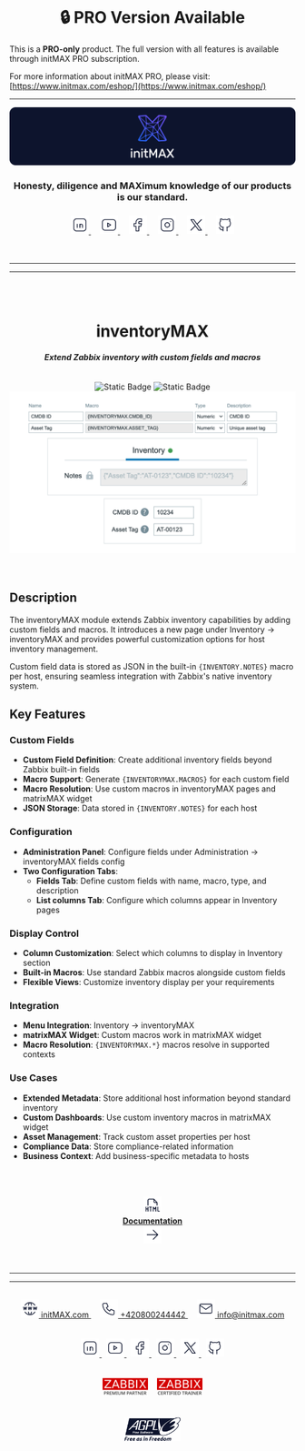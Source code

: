 <div align=center>
    <h1>
        🔒 PRO Version Available
    </h1>
</div>

This is a **PRO-only** product. The full version with all features is available through initMAX PRO subscription.

For more information about initMAX PRO, please visit: [https://www.initmax.com/eshop/](https://www.initmax.com/eshop/)

---


<div align="center">
    <a href="http://www.initmax.com"><img src="./.readme/logo/initMAX_banner.png" alt="initMAX Logo"></a>
    <h3>
        <span>
            Honesty, diligence and MAXimum knowledge of our products is our standard.
        </span>
    </h3>
    <h3>
        <a href="https://www.linkedin.com/company/initmax/">
            <img alt="Static Badge" src="./.readme/logo/linkedin.png" height="32">
        </a>&nbsp;&nbsp;&nbsp;
        <a href="https://www.youtube.com/@initmax1">
            <img alt="Static Badge" src="./.readme/logo/youtube.png" height="32">
        </a>&nbsp;&nbsp;&nbsp;
        <a href="https://www.facebook.com/initmax">
            <img alt="Static Badge" src="./.readme/logo/facebook.png" height="32">
        </a>&nbsp;&nbsp;&nbsp;
        <a href="https://www.instagram.com/initmax/">
            <img alt="Static Badge" src="./.readme/logo/instagram.png" height="32">
        </a>&nbsp;&nbsp;&nbsp;
        <a href="https://x.com/initmax">
            <img alt="Static Badge" src="./.readme/logo/x.png" height="32">
        </a>&nbsp;&nbsp;&nbsp;
        <a href="https://github.com/initmax">
            <img alt="Static Badge" src="./.readme/logo/github.png" height="32">
        </a>
    </h3>
</div>
<br>

---
---

<br>
<br>

<div align="center">
    <h1>
        inventoryMAX
    </h1>
    <h4><i>
        Extend Zabbix inventory with custom fields and macros
    </i></h4>
    <br>
    <img alt="Static Badge" src="https://img.shields.io/badge/Required%20Zabbix%20version-7.0-red">
    <img alt="Static Badge" src="https://img.shields.io/badge/Required%20php%20version-8.0-blue">
    <br>
    <img src="./.readme/screen/inventoryMAX.png" width="800">
</div>
<br>
<br>

## Description
The inventoryMAX module extends Zabbix inventory capabilities by adding custom fields and macros. It introduces a new page under Inventory → inventoryMAX and provides powerful customization options for host inventory management.

Custom field data is stored as JSON in the built-in `{INVENTORY.NOTES}` macro per host, ensuring seamless integration with Zabbix's native inventory system.

## Key Features

### Custom Fields
- **Custom Field Definition**: Create additional inventory fields beyond Zabbix built-in fields
- **Macro Support**: Generate `{INVENTORYMAX.MACROS}` for each custom field
- **Macro Resolution**: Use custom macros in inventoryMAX pages and matrixMAX widget
- **JSON Storage**: Data stored in `{INVENTORY.NOTES}` for each host

### Configuration
- **Administration Panel**: Configure fields under Administration → inventoryMAX fields config
- **Two Configuration Tabs**:
  - **Fields Tab**: Define custom fields with name, macro, type, and description
  - **List columns Tab**: Configure which columns appear in Inventory pages

### Display Control
- **Column Customization**: Select which columns to display in Inventory section
- **Built-in Macros**: Use standard Zabbix macros alongside custom fields
- **Flexible Views**: Customize inventory display per your requirements

### Integration
- **Menu Integration**: Inventory → inventoryMAX
- **matrixMAX Widget**: Custom macros work in matrixMAX widget
- **Macro Resolution**: `{INVENTORYMAX.*}` macros resolve in supported contexts

### Use Cases
- **Extended Metadata**: Store additional host information beyond standard inventory
- **Custom Dashboards**: Use custom inventory macros in matrixMAX widget
- **Asset Management**: Track custom asset properties per host
- **Compliance Data**: Store compliance-related information
- **Business Context**: Add business-specific metadata to hosts

<br><br>
<div align="center">
    <a href="https://www.initmax.com/wiki/inventorymax/">
        <img alt="wiki" src="./.readme/logo/wiki.png" height="32"><br>
        <b>Documentation</b><br>
        <img alt="arrow" src="./.readme/logo/arrow.png" height="32">
    </a>
</div>
<br>
<br>

---
---

<br>
<div align="center">
    <a href="https://www.initmax.com/">
        <img alt="web" src="./.readme/logo/web.png" height="32"> initMAX.com
    </a>&nbsp;&nbsp;&nbsp;
    <a href="tel:+420800244442">
        <img alt="phone" src="./.readme/logo/phone.png" height="32"> +420800244442
    </a>&nbsp;&nbsp;&nbsp;
    <a href="mailto:info@initmax.com">
        <img alt="mail" src="./.readme/logo/mail.png" height="32"> info@initmax.com
    </a>
    <br><br><br>
    <a href="https://www.linkedin.com/company/initmax/">
        <img alt="linkedin" src="./.readme/logo/linkedin.png" height="32">
    </a>&nbsp;
    <a href="https://www.youtube.com/@initmax1">
        <img alt="youtube" src="./.readme/logo/youtube.png" height="32">
    </a>&nbsp;
    <a href="https://www.facebook.com/initmax">
        <img alt="facebook" src="./.readme/logo/facebook.png" height="32">
    </a>&nbsp;
    <a href="https://www.instagram.com/initmax/">
        <img alt="instagram" src="./.readme/logo/instagram.png" height="32">
    </a>&nbsp;
    <a href="https://x.com/initmax">
        <img alt="x" src="./.readme/logo/x.png" height="32">
    </a>&nbsp;
    <a href="https://github.com/initmax">
        <img alt="github" src="./.readme/logo/github.png" height="32">
    </a><br><br><br>
    <a><img src="./.readme/logo/zabbix-premium-partner.png" alt="Zabbix premium partner" width="80"></a>&nbsp;&nbsp;&nbsp;
    <a><img src="./.readme/logo/zabbix-certified-trainer.png" alt="Zabbix certified trainer" width="80"></a>
    <br><br><br>
    <a>
        <img src="./.readme/logo/agplv3.png" alt="agplv3" width="100">
    </a>
</div>